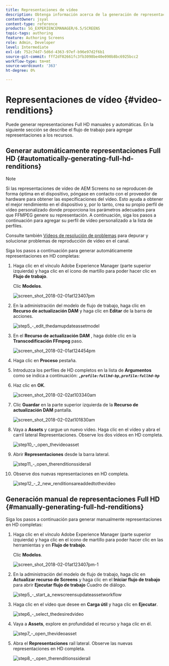 ```yaml
---
title: Representaciones de vídeo
description: Obtenga información acerca de la generación de representaciones Full HD para su proyecto de AEM Screens.
contentOwner: jsyal
content-type: reference
products: SG_EXPERIENCEMANAGER/6.5/SCREENS
topic-tags: authoring
feature: Authoring Screens
role: Admin, Developer
level: Intermediate
exl-id: 752c74d7-5d6d-4363-97ef-b96e97d2f6b1
source-git-commit: fff2df02661fc3fb3098be40e090b8bc6925bcc2
workflow-type: tm+mt
source-wordcount: '363'
ht-degree: 0%

---
```


# Representaciones de vídeo {#video-renditions}

Puede generar representaciones Full HD manuales y automáticas. En la siguiente sección se describe el flujo de trabajo para agregar representaciones a los recursos.

## Generar automáticamente representaciones Full HD  {#automatically-generating-full-hd-renditions}

>[!NOTE]
>
>Si las representaciones de vídeo de AEM Screens no se reproducen de forma óptima en el dispositivo, póngase en contacto con el proveedor de hardware para obtener las especificaciones del vídeo. Esto ayuda a obtener el mejor rendimiento en el dispositivo y, por lo tanto, crea su propio perfil de vídeo personalizado donde proporciona los parámetros adecuados para que FFMPEG genere su representación. A continuación, siga los pasos a continuación para agregar su perfil de vídeo personalizado a la lista de perfiles.
>
>Consulte también [Vídeos de resolución de problemas](troubleshoot-videos.md) para depurar y solucionar problemas de reproducción de vídeo en el canal.

Siga los pasos a continuación para generar automáticamente representaciones en HD completas:

1. Haga clic en el vínculo Adobe Experience Manager (parte superior izquierda) y haga clic en el icono de martillo para poder hacer clic en **Flujo de trabajo**.

   Clic **Modelos**.

   ![screen_shot_2018-02-01at123407pm](assets/screen_shot_2018-02-01at123407pm.png)

1. En la administración del modelo de flujo de trabajo, haga clic en **Recurso de actualización DAM** y haga clic en **Editar** de la barra de acciones.

   ![step5_-_edit_thedamupdateassetmodel](assets/step5_-_edit_thedamupdateassetmodel.png)

1. En el **Recurso de actualización DAM** , haga doble clic en la **Transcodificación FFmpeg** paso.

   ![screen_shot_2018-02-01at124454pm](assets/screen_shot_2018-02-01at124454pm.png)

1. Haga clic en **Proceso** pestaña.
1. Introduzca los perfiles de HD completos en la lista de **Argumentos** como se indica a continuación:
   ***`,profile:fullhd-bp,profile:fullhd-hp`***
1. Haz clic en **OK**.

   ![screen_shot_2018-02-02at103340am](assets/screen_shot_2018-02-02at103340am.png)

1. Clic **Guardar** en la parte superior izquierda de la **Recurso de actualización DAM** pantalla.

   ![screen_shot_2018-02-02at101830am](assets/screen_shot_2018-02-02at101830am.png)

1. Vaya a **Assets** y cargue un nuevo vídeo. Haga clic en el vídeo y abra el carril lateral Representaciones. Observe los dos vídeos en HD completa.

   ![step10_-_open_thevideoasset](assets/step10_-_open_thevideoasset.png)

1. Abrir **Representaciones** desde la barra lateral.

   ![step11_-_open_therenditionssiderail](assets/step11_-_open_therenditionssiderail.png)

1. Observe dos nuevas representaciones en HD completa.

   ![step12_-_2_new_renditionsareaddedtothevideo](assets/step12_-_2_new_renditionsareaddedtothevideo.png)

## Generación manual de representaciones Full HD {#manually-generating-full-hd-renditions}

Siga los pasos a continuación para generar manualmente representaciones en HD completas:

1. Haga clic en el vínculo Adobe Experience Manager (parte superior izquierda) y haga clic en el icono de martillo para poder hacer clic en las herramientas y en **Flujo de trabajo**.

   Clic **Modelos**.

   ![screen_shot_2018-02-01at123407pm-1](assets/screen_shot_2018-02-01at123407pm-1.png)

1. En la administración del modelo de flujo de trabajo, haga clic en **Actualizar recurso de Screens** y haga clic en el **Iniciar flujo de trabajo** para abrir **Ejecutar flujo de trabajo** Cuadro de diálogo.

   ![step5_-_start_a_newscreensupdateassetworkflow](assets/step5_-_start_a_newscreensupdateassetworkflow.png)

1. Haga clic en el vídeo que desee en **Carga útil** y haga clic en **Ejecutar**.

   ![step6_-_select_thedesiredvideo](assets/step6_-_select_thedesiredvideo.png)

1. Vaya a **Assets**, explore en profundidad el recurso y haga clic en él.

   ![step7_-_open_thevideoasset](assets/step7_-_open_thevideoasset.png)

1. Abra el **Representaciones** raíl lateral. Observe las nuevas representaciones en HD completa.

   ![step8_-_open_therenditionssiderail](assets/step8_-_open_therenditionssiderail.png)
